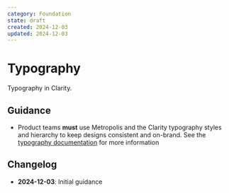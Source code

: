 ```yaml
---
category: Foundation
state: draft
created: 2024-12-03
updated: 2024-12-03
---
```


# Typography

Typography in Clarity.

## Guidance

- Product teams **must** use Metropolis and the Clarity typography styles and hierarchy to keep designs consistent and on-brand. See the [typography documentation](https://clarity.design/documentation/typography) for more information

## Changelog

- **2024-12-03**: Initial guidance
